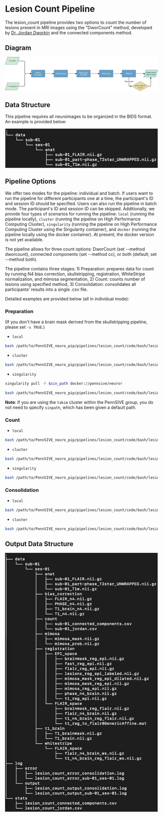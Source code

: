 # Lesion Count Pipeline

The lesion_count pipeline provides two options to count the number of lesions present in MRI images using the "DworCount" method, developed by [Dr. Jordan Dworkin](https://www.ajnr.org/content/early/2018/02/22/ajnr.A5556) and the connected components method.

## Diagram
![Lesion Count Workflow](/pipelines/lesion_count/figure/lesion_count_pipeline.png)

## Data Structure
This pipeline requires all neuroimages to be organized in the BIDS format. An example is provided below:

![Data Structure](/pipelines/lesion_count/figure/data_structure.png)

## Pipeline Options
We offer two modes for the pipeline: individual and batch. If users want to run the pipeline for different participants one at a time, the participant's ID and session ID should be specified. Users can also run the pipeline in batch mode. The participant's ID and session ID can be skipped. Additionally, we provide four types of scenarios for running the pipeline: `local` (running the pipeline locally), `cluster` (running the pipeline on High Performance Computing Cluster), `singularity` (running the pipeline on High Performance Computing Cluster using the Singularity container), and `docker` (running the pipeline locally using the docker container). At present, the docker version is not yet available.

The pipeline allows for three count options: DworCount (set --method dworcount), connected components (set --method cc), or both (default; set --method both). 

The pipeline contains three stages: 1) Preparation: prepares data for count by running N4 bias correction, skullstripping, registration, WhiteStripe normalization, and mimosa segmentation, 2) Count: counts number of lesions using specified method, 3) Consolidation: consolidates all participants’ results into a single .csv file.

Detailed examples are provided below (all in individual mode):

### Preparation

(If you don't have a brain mask derived from the skullstripping pipeline, please set `-s TRUE`.)

-   `local` 
```bash
bash /path/to/PennSIVE_neuro_pip/pipelines/lesion_count/code/bash/lesion_count.sh -m /path/to/project -p sub-001 --ses ses-01 --t1 "*T1w*.nii.gz" --flair "*FLAIR*.nii.gz" -s TRUE --mode individual -c local --toolpath /path/to/PennSIVE_neuro_pip
```

-   `cluster`
```bash
bash /path/to/PennSIVE_neuro_pip/pipelines/lesion_count/code/bash/lesion_count.sh -m /path/to/project -p sub-001 --ses ses-01 --t1 "*T1w*.nii.gz" --flair "*FLAIR*.nii.gz" -s TRUE --mode individual -c cluster --toolpath /path/to/PennSIVE_neuro_pip
```

-   `singularity` 
```bash
singularity pull -F $sin_path docker://pennsive/neuror
```
```bash
bash /path/to/PennSIVE_neuro_pip/pipelines/lesion_count/code/bash/lesion_count.sh -m /path/to/project -p sub-001 --ses ses-01 --t1 "*T1w*.nii.gz" --flair "*FLAIR*.nii.gz" -s TRUE --mode individual -c singularity --toolpath /path/to/PennSIVE_neuro_pip --sinpath $sin_path
```

**Note**: If you are using the `takim` cluster within the PennSIVE group, you do not need to specify `sinpath`, which has been given a default path.


### Count

-   `local` 
```bash
bash /path/to/PennSIVE_neuro_pip/pipelines/lesion_count/code/bash/lesion_count.sh -m /path/to/project -p sub-001 --ses ses-01 --step count --method dworcount --mode individual -c local --toolpath /path/to/PennSIVE_neuro_pip
```

-   `cluster`
```bash
bash /path/to/PennSIVE_neuro_pip/pipelines/lesion_count/code/bash/lesion_count.sh -m /path/to/project -p sub-001 --ses ses-01 --step count --method dworcount --mode individual -c cluster --toolpath /path/to/PennSIVE_neuro_pip
```

-   `singularity` 
```bash
bash /path/to/PennSIVE_neuro_pip/pipelines/lesion_count/code/bash/lesion_count.sh -m /path/to/project -p sub-001 --ses ses-01 --step count --method dworcount --mode individual -c singularity --toolpath /path/to/PennSIVE_neuro_pip --sinpath $sin_path
```


### Consolidation

-   `local` 
```bash
bash /path/to/PennSIVE_neuro_pip/pipelines/lesion_count/code/bash/lesion_count.sh -m /path/to/project --step consolidation --method dworcount -c local --toolpath /path/to/PennSIVE_neuro_pip
```

-   `cluster`
```bash
bash /path/to/PennSIVE_neuro_pip/pipelines/lesion_count/code/bash/lesion_count.sh -m /path/to/project --step consolidation --method dworcount -c cluster --toolpath /path/to/PennSIVE_neuro_pip
```


## Output Data Structure
![Output](/pipelines/lesion_count/figure/output.png)

